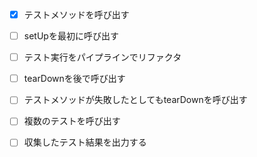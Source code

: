- [x] テストメソッドを呼び出す
- [ ] setUpを最初に呼び出す
- [ ] テスト実行をパイプラインでリファクタ
- [ ] tearDownを後で呼び出す
- [ ] テストメソッドが失敗したとしてもtearDownを呼び出す
- [ ] 複数のテストを呼び出す
- [ ] 収集したテスト結果を出力する


